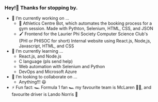 ### Hey!👋 Thanks for stopping by.


- 🔭 I’m currently working on ...
  - 🤖 Athletics Centre Bot, which automates the booking process for a gym session. Made with Pythton, Selenium, HTML, CSS, and JSON
  - 🖌️ Frontend for the Laurier Phi Society Computer Science Club's (PHI or PHISOC for short) Internal website using React.js, Node,js, Javascript, HTML, and CSS
- 🌱 I’m currently learning ...
  - React.js, and Node.js
  - C language (pls send help)
  - Web automation with Selenium and Python
  - DevOps and Microsoft Azure
- 👯 I’m looking to collaborate on ...
  - Anything!!! 😃
- ⚡ Fun fact: 🏎️ Formula 1 fan 🏎️ my favourite team is McLaren 🧡💙, and favourite driver is Lando Norris 🏁
